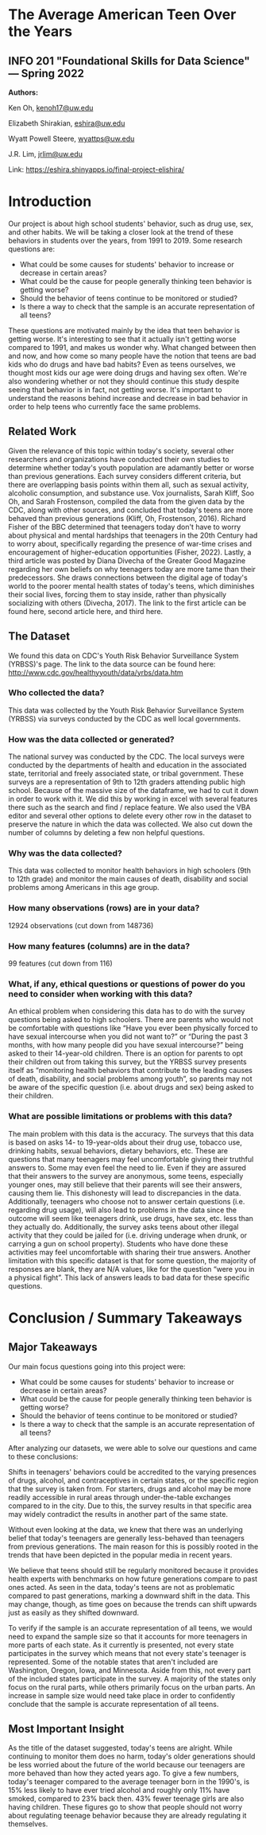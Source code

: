 # The Average American Teen Over the Years
## INFO 201 "Foundational Skills for Data Science" — Spring 2022

**Authors:**

Ken Oh, kenoh17@uw.edu

Elizabeth Shirakian, eshira@uw.edu

Wyatt Powell Steere, wyattps@uw.edu

J.R. Lim, jrlim@uw.edu

Link: https://eshira.shinyapps.io/final-project-elishira/

# Introduction

Our project is about high school students' behavior, such as drug use, sex, and other habits. We will be taking a closer look at the trend of these behaviors in students over the years, from 1991 to 2019. Some research questions are:

* What could be some causes for students' behavior to increase or decrease in certain areas?
* What could be the cause for people generally thinking teen behavior is getting worse?
* Should the behavior of teens continue to be monitored or studied?
* Is there a way to check that the sample is an accurate representation of all teens?
 
These questions are motivated mainly by the idea that teen behavior is getting worse. It's interesting to see that it actually isn't getting worse compared to 1991, and makes us wonder why. What changed between then and now, and how come so many people have the notion that teens are bad kids who do drugs and have bad habits? Even as teens ourselves, we thought most kids our age were doing drugs and having sex often. We're also wondering whether or not they should continue this study despite seeing that behavior is in fact, not getting worse. It's important to understand the reasons behind increase and decrease in bad behavior in order to help teens who currently face the same problems.

## Related Work
Given the relevance of this topic within today's society, several other researchers and organizations have conducted their own studies to determine whether today's youth population are adamantly better or worse than previous generations. Each survey considers different criteria, but there are overlapping basis points within them all, such as sexual activity, alcoholic consumption, and substance use. Vox journalists, Sarah Kliff, Soo Oh, and Sarah Frostenson, compiled the data from the given data by the CDC, along with other sources, and concluded that today's teens are more behaved than previous generations (Kliff, Oh, Frostenson, 2016). Richard Fisher of the BBC determined that teenagers today don't have to worry about physical and mental hardships that teenagers in the 20th Century had to worry about, specifically regarding the presence of war-time crises and encouragement of higher-education opportunities (Fisher, 2022). Lastly, a third article was posted by Diana Divecha of the Greater Good Magazine regarding her own beliefs on why teenagers today are more tame than their predecessors. She draws connections between the digital age of today's world to the poorer mental health states of today's teens, which diminishes their social lives, forcing them to stay inside, rather than physically socializing with others (Divecha, 2017). The link to the first article can be found here, second article here, and third here.

## The Dataset
We found this data on CDC's Youth Risk Behavior Surveillance System (YRBSS)'s page. The link to the data source can be found here: http://www.cdc.gov/healthyyouth/data/yrbs/data.htm

### Who collected the data?
This data was collected by the Youth Risk Behavior Surveillance System (YRBSS) via surveys conducted by the CDC as well local governments.

### How was the data collected or generated?

The national survey was conducted by the CDC. The local surveys were conducted by the departments of health and education in the associated state, territorial and freely associated state, or tribal government. These surveys are a representation of 9th to 12th graders attending public high school. Because of the massive size of the dataframe, we had to cut it down in order to work with it. We did this by working in excel with several features there such as the search and find / replace feature. We also used the VBA editor and several other options to delete every other row in the dataset to preserve the nature in which the data was collected. We also cut down the number of columns by deleting a few non helpful questions.

### Why was the data collected?

This data was collected to monitor health behaviors in high schoolers (9th to 12th grade) and monitor the main causes of death, disability and social problems among Americans in this age group.

### How many observations (rows) are in your data?

12924 observations (cut down from 148736)

### How many features (columns) are in the data?

99 features (cut down from 116)

### What, if any, ethical questions or questions of power do you need to consider when working with this data?

An ethical problem when considering this data has to do with the survey questions being asked to high schoolers. There are parents who would not be comfortable with questions like “Have you ever been physically forced to have sexual intercourse when you did not want to?” or “During the past 3 months, with how many people did you have sexual intercourse?” being asked to their 14-year-old children. There is an option for parents to opt their children out from taking this survey, but the YRBSS survey presents itself as “monitoring health behaviors that contribute to the leading causes of death, disability, and social problems among youth”, so parents may not be aware of the specific question (i.e. about drugs and sex) being asked to their children.

### What are possible limitations or problems with this data?

The main problem with this data is the accuracy. The surveys that this data is based on asks 14- to 19-year-olds about their drug use, tobacco use, drinking habits, sexual behaviors, dietary behaviors, etc. These are questions that many teenagers may feel uncomfortable giving their truthful answers to. Some may even feel the need to lie. Even if they are assured that their answers to the survey are anonymous, some teens, especially younger ones, may still believe that their parents will see their answers, causing them lie. This dishonesty will lead to discrepancies in the data. Additionally, teenagers who choose not to answer certain questions (i.e. regarding drug usage), will also lead to problems in the data since the outcome will seem like teenagers drink, use drugs, have sex, etc. less than they actually do. Additionally, the survey asks teens about other illegal activity that they could be jailed for (i.e. driving underage when drunk, or carrying a gun on school property). Students who have done these activities may feel uncomfortable with sharing their true answers. Another limitation with this specific dataset is that for some question, the majority of responses are blank, they are N/A values, like for the question “were you in a physical fight”. This lack of answers leads to bad data for these specific questions.


# Conclusion / Summary Takeaways

## Major Takeaways

Our main focus questions going into this project were:

- What could be some causes for students' behavior to increase or decrease in certain areas?
- What could be the cause for people generally thinking teen behavior is getting worse?
- Should the behavior of teens continue to be monitored or studied?
- Is there a way to check that the sample is an accurate representation of all teens?

After analyzing our datasets, we were able to solve our questions and came to these conclusions:

Shifts in teenagers' behaviors could be accredited to the varying presences of drugs, alcohol, and contraceptives in certain states, or the specific region that the survey is taken from. For starters, drugs and alcohol may be more readily accessible in rural areas through under-the-table exchanges compared to in the city. Due to this, the survey results in that specific area may widely contradict the results in another part of the same state.  

Without even looking at the data, we knew that there was an underlying belief that today's teenagers are generally less-behaved than teenagers from previous generations. The main reason for this is possibly rooted in the trends that have been depicted in the popular media in recent years. 

We believe that teens should still be regularly monitored because it provides health experts with benchmarks on how future generations compare to past ones acted. As seen in the data, today's teens are not as problematic compared to past generations, marking a downward shift in the data. This may change, though, as time goes on because the trends can shift upwards just as easily as they shifted downward.

To verify if the sample is an accurate representation of all teens, we would need to expand the sample size so that it accounts for more teenagers in more parts of each state. As it currently is presented, not every state participates in the survey which means that not every state's teenager is represented. Some of the notable states that aren't included are Washington, Oregon, Iowa, and Minnesota. Aside from this, not every part of the included states participate in the survey. A majority of the states only focus on the rural parts, while others primarily focus on the urban parts. An increase in sample size would need take place in order to confidently conclude that the sample is accurate representation of all teens. 

## Most Important Insight

As the title of the dataset suggested, today's teens are alright. While continuing to monitor them does no harm, today's older generations should be less worried about the future of the world because our teenagers are more behaved than how they acted years ago. To give a few numbers, today's teenager compared to the average teenager born in the 1990's, is 15% less likely to have ever tried alcohol and roughly only 11% have smoked, compared to 23% back then. 43% fewer teenage girls are also having children. These figures go to show that people should not worry about regulating teenage behavior because they are already regulating it themselves. 

